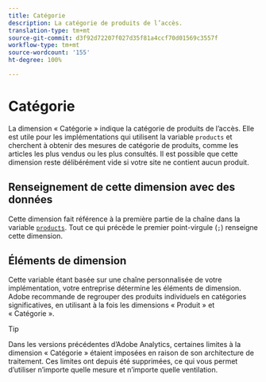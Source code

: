 ```yaml
---
title: Catégorie
description: La catégorie de produits de l’accès.
translation-type: tm+mt
source-git-commit: d3f92d72207f027d35f81a4ccf70d01569c3557f
workflow-type: tm+mt
source-wordcount: '155'
ht-degree: 100%

---
```



# Catégorie

La dimension « Catégorie » indique la catégorie de produits de l’accès. Elle est utile pour les implémentations qui utilisent la variable `products` et cherchent à obtenir des mesures de catégorie de produits, comme les articles les plus vendus ou les plus consultés. Il est possible que cette dimension reste délibérément vide si votre site ne contient aucun produit.

## Renseignement de cette dimension avec des données

Cette dimension fait référence à la première partie de la chaîne dans la variable [`products`](/help/implement/vars/page-vars/products.md). Tout ce qui précède le premier point-virgule (`;`) renseigne cette dimension.

## Éléments de dimension

Cette variable étant basée sur une chaîne personnalisée de votre implémentation, votre entreprise détermine les éléments de dimension. Adobe recommande de regrouper des produits individuels en catégories significatives, en utilisant à la fois les dimensions « Produit » et « Catégorie ».

>[!TIP]
>
>Dans les versions précédentes d’Adobe Analytics, certaines limites à la dimension « Catégorie » étaient imposées en raison de son architecture de traitement. Ces limites ont depuis été supprimées, ce qui vous permet d’utiliser n’importe quelle mesure et n’importe quelle ventilation.
